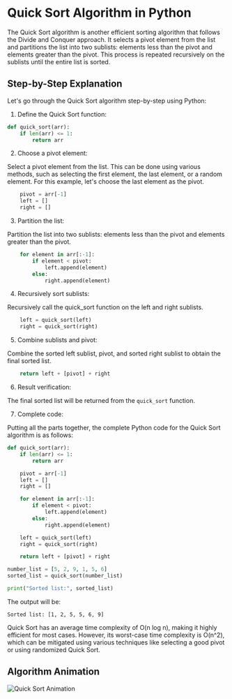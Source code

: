 # Quick Sort Algorithm in Python

The Quick Sort algorithm is another efficient sorting algorithm that follows the Divide and Conquer approach. It selects a pivot element from the list and partitions the list into two sublists: elements less than the pivot and elements greater than the pivot. This process is repeated recursively on the sublists until the entire list is sorted.

## Step-by-Step Explanation

Let's go through the Quick Sort algorithm step-by-step using Python:

1. Define the Quick Sort function:

```python
def quick_sort(arr):
    if len(arr) <= 1:
        return arr
```

2. Choose a pivot element:

Select a pivot element from the list. This can be done using various methods, such as selecting the first element, the last element, or a random element. For this example, let's choose the last element as the pivot.

```python
    pivot = arr[-1]
    left = []
    right = []
```

3. Partition the list:

Partition the list into two sublists: elements less than the pivot and elements greater than the pivot.

```python
    for element in arr[:-1]:
        if element < pivot:
            left.append(element)
        else:
            right.append(element)
```

4. Recursively sort sublists:

Recursively call the quick_sort function on the left and right sublists.

```python
    left = quick_sort(left)
    right = quick_sort(right)
```

5. Combine sublists and pivot:

Combine the sorted left sublist, pivot, and sorted right sublist to obtain the final sorted list.

```python
    return left + [pivot] + right
```

6. Result verification:

The final sorted list will be returned from the `quick_sort` function.

7. Complete code:

Putting all the parts together, the complete Python code for the Quick Sort algorithm is as follows:

```python
def quick_sort(arr):
    if len(arr) <= 1:
        return arr

    pivot = arr[-1]
    left = []
    right = []

    for element in arr[:-1]:
        if element < pivot:
            left.append(element)
        else:
            right.append(element)

    left = quick_sort(left)
    right = quick_sort(right)

    return left + [pivot] + right

number_list = [5, 2, 9, 1, 5, 6]
sorted_list = quick_sort(number_list)

print("Sorted list:", sorted_list)
```

The output will be:

```
Sorted list: [1, 2, 5, 5, 6, 9]
```

Quick Sort has an average time complexity of O(n log n), making it highly efficient for most cases. However, its worst-case time complexity is O(n^2), which can be mitigated using various techniques like selecting a good pivot or using randomized Quick Sort.

## Algorithm Animation

![Quick Sort Animation](https://upload.wikimedia.org/wikipedia/commons/6/6a/Sorting_quicksort_anim.gif)
